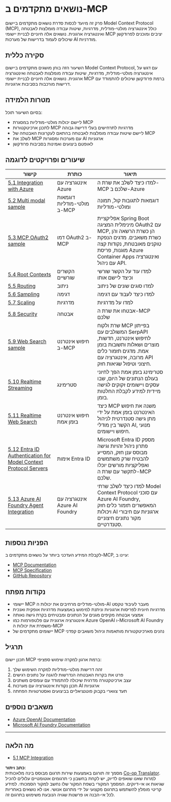 <!--
CO_OP_TRANSLATOR_METADATA:
{
  "original_hash": "748c61250d4a326206b72b28f6154615",
  "translation_date": "2025-07-13T23:45:56+00:00",
  "source_file": "05-AdvancedTopics/README.md",
  "language_code": "he"
}
-->
# נושאים מתקדמים ב-MCP

פרק זה מיועד לכסות סדרת נושאים מתקדמים ביישום Model Context Protocol (MCP), כולל אינטגרציה מולטי-מודלית, מדרגיות, שיטות עבודה מומלצות לאבטחה ואינטגרציה ארגונית. נושאים אלה חיוניים לבניית יישומי MCP יציבים ומוכנים לפרודקשן שיכולים לעמוד בדרישות של מערכות AI מודרניות.

## סקירה כללית

השיעור הזה בוחן מושגים מתקדמים ביישום Model Context Protocol, עם דגש על אינטגרציה מולטי-מודלית, מדרגיות, שיטות עבודה מומלצות לאבטחה ואינטגרציה ארגונית. נושאים אלה חיוניים לבניית יישומי MCP ברמת פרודקשן שיכולים להתמודד עם דרישות מורכבות בסביבות ארגוניות.

## מטרות הלמידה

בסיום השיעור תוכל:

- ליישם יכולות מולטי-מודליות במסגרת MCP
- לתכנן ארכיטקטורות MCP מדרגיות לתרחישים בעלי דרישה גבוהה
- ליישם שיטות עבודה מומלצות לאבטחה בהתאם לעקרונות האבטחה של MCP
- לשלב את MCP עם מערכות ומסגרות AI ארגוניות
- לאופטם ביצועים ואמינות בסביבות פרודקשן

## שיעורים ופרויקטים לדוגמה

| קישור | כותרת | תיאור |
|------|-------|-------------|
| [5.1 Integration with Azure](./mcp-integration/README.md) | אינטגרציה עם Azure | למדו כיצד לשלב את שרת ה-MCP שלכם ב-Azure |
| [5.2 Multi modal sample](./mcp-multi-modality/README.md) | דוגמאות מולטי-מודליות ב-MCP | דוגמאות לתגובות קול, תמונה ומולטי-מודליות |
| [5.3 MCP OAuth2 sample](../../../05-AdvancedTopics/mcp-oauth2-demo) | דמו OAuth2 ב-MCP | אפליקציית Spring Boot מינימלית המציגה OAuth2 עם MCP, הן כשרת הרשאה והן כשרת משאבים. מדגים הנפקת טוקנים מאובטחת, נקודות קצה מוגנות, פריסת Azure Container Apps ואינטגרציה עם ניהול API. |
| [5.4 Root Contexts](./mcp-root-contexts/README.md) | הקשרים שורשיים | למדו עוד על הקשר שורשי וכיצד ליישם אותו |
| [5.5 Routing](./mcp-routing/README.md) | ניתוב | למדו סוגים שונים של ניתוב |
| [5.6 Sampling](./mcp-sampling/README.md) | דגימה | למדו כיצד לעבוד עם דגימה |
| [5.7 Scaling](./mcp-scaling/README.md) | מדרגיות | למדו על מדרגיות |
| [5.8 Security](./mcp-security/README.md) | אבטחה | אבטחו את שרת ה-MCP שלכם |
| [5.9 Web Search sample](./web-search-mcp/README.md) | חיפוש אינטרנט ב-MCP | שרת ולקוח MCP בפייתון המשולבים עם SerpAPI לחיפוש אינטרנט, חדשות, מוצרים ושאלות ותשובות בזמן אמת. מדגים תזמור כלים מרובה, אינטגרציה עם API חיצוני וטיפול שגיאות חזק. |
| [5.10 Realtime Streaming](./mcp-realtimestreaming/README.md) | סטרימינג | סטרימינג בזמן אמת הפך לחיוני בעולם הנתונים של היום, שבו עסקים ויישומים זקוקים לגישה מיידית למידע לקבלת החלטות בזמן. |
| [5.11 Realtime Web Search](./mcp-realtimesearch/README.md) | חיפוש אינטרנט בזמן אמת | כיצד MCP משנה את חיפוש האינטרנט בזמן אמת על ידי מתן גישה סטנדרטית לניהול הקשר בין מודלי AI, מנועי חיפוש ויישומים. |
| [5.12  Entra ID Authentication for Model Context Protocol Servers](./mcp-security-entra/README.md) | אימות Entra ID | Microsoft Entra ID מספק פתרון ניהול זהויות וגישה מבוסס ענן חזק, המסייע להבטיח שרק משתמשים ואפליקציות מורשים יוכלו לתקשר עם שרת ה-MCP שלכם. |
| [5.13 Azure AI Foundry Agent Integration](./mcp-foundry-agent-integration/README.md) | אינטגרציה עם Azure AI Foundry | למדו כיצד לשלב שרתי Model Context Protocol עם סוכני Azure AI Foundry, המאפשרים תזמור כלים חזק ויכולות AI ארגוניות עם חיבורי מקור נתונים חיצוניים סטנדרטיים. |

## הפניות נוספות

לקבלת המידע העדכני ביותר על נושאים מתקדמים ב-MCP, עיינו ב:
- [MCP Documentation](https://modelcontextprotocol.io/)
- [MCP Specification](https://spec.modelcontextprotocol.io/)
- [GitHub Repository](https://github.com/modelcontextprotocol)

## נקודות מפתח

- יישומי MCP מולטי-מודליים מרחיבים את יכולות ה-AI מעבר לעיבוד טקסט
- מדרגיות חיונית לפריסות ארגוניות וניתנת למימוש באמצעות מדרגיות אופקית ואנכית
- אמצעי אבטחה מקיפים מגנים על הנתונים ומבטיחים בקרת גישה נאותה
- אינטגרציה ארגונית עם פלטפורמות כמו Azure OpenAI ו-Microsoft AI Foundry משפרת את יכולות ה-MCP
- יישומים מתקדמים של MCP נהנים מארכיטקטורות מותאמות וניהול משאבים קפדני

## תרגיל

תכנן יישום MCP ברמת ארגון למקרה שימוש ספציפי:

1. זהה דרישות מולטי-מודליות למקרה השימוש שלך
2. פרט את בקרות האבטחה הנדרשות להגנה על נתונים רגישים
3. עצב ארכיטקטורה מדרגית שיכולה להתמודד עם עומסים משתנים
4. תכנן נקודות אינטגרציה עם מערכות AI ארגוניות
5. תעד צווארי בקבוק פוטנציאליים בביצועים ואסטרטגיות הפחתה

## משאבים נוספים

- [Azure OpenAI Documentation](https://learn.microsoft.com/en-us/azure/ai-services/openai/)
- [Microsoft AI Foundry Documentation](https://learn.microsoft.com/en-us/ai-services/)

---

## מה הלאה

- [5.1 MCP Integration](./mcp-integration/README.md)

**כתב ויתור**:  
מסמך זה תורגם באמצעות שירות תרגום מבוסס בינה מלאכותית [Co-op Translator](https://github.com/Azure/co-op-translator). למרות שאנו שואפים לדיוק, יש לקחת בחשבון כי תרגומים אוטומטיים עלולים להכיל שגיאות או אי-דיוקים. המסמך המקורי בשפת המקור שלו נחשב למקור הסמכותי. למידע קריטי מומלץ להשתמש בתרגום מקצועי על ידי מתרגם אנושי. אנו לא נושאים באחריות לכל אי-הבנה או פרשנות שגויה הנובעת משימוש בתרגום זה.